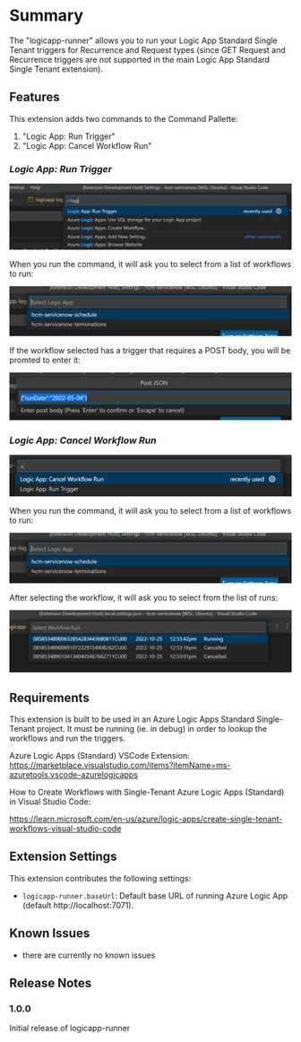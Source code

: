 # Summary

The "logicapp-runner" allows you to run your Logic App Standard Single Tenant triggers for Recurrence and Request types (since GET Request and Recurrence triggers are not supported in the main Logic App Standard Single Tenant extension).


## Features

This extension adds two commands to the Command Pallette:

1. "Logic App: Run Trigger"
2. "Logic App: Cancel Workflow Run"


### ***Logic App: Run Trigger***

![Run Command](images/run-command.png)

When you run the command, it will ask you to select from a list of workflows to run:

![Select Workflow](images/select-workflow.png)

If the workflow selected has a trigger that requires a POST body, you will be promted to enter it:

![Enter POST Body](images/post-json.png)


### ***Logic App: Cancel Workflow Run***

![Run Command](images/cancel-select-command.png)

When you run the command, it will ask you to select from a list of workflows to run:

![Select Workflow](images/select-workflow.png)

After selecting the workflow, it will ask you to select from the list of runs:

![Select Workflow Run](images/cancel-select-run.png)


## Requirements

This extension is built to be used in an Azure Logic Apps Standard Single-Tenant project.  It must be running (ie. in debug) in order to lookup the workflows and run the triggers.

Azure Logic Apps (Standard) VSCode Extension:  https://marketplace.visualstudio.com/items?itemName=ms-azuretools.vscode-azurelogicapps

How to Create Workflows with Single-Tenant Azure Logic Apps (Standard) in Visual Studio Code:

https://learn.microsoft.com/en-us/azure/logic-apps/create-single-tenant-workflows-visual-studio-code



## Extension Settings

This extension contributes the following settings:

* `logicapp-runner.baseUrl`: Default base URL of running Azure Logic App (default http://localhost:7071).


## Known Issues

* there are currently no known issues


## Release Notes

### 1.0.0

Initial release of logicapp-runner
